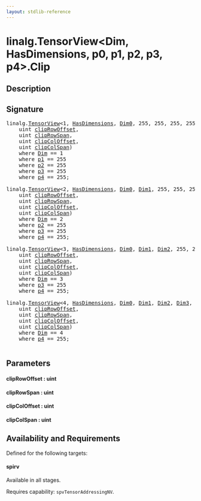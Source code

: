 ```yaml
---
layout: stdlib-reference
---
```


# linalg\.TensorView\<Dim, HasDimensions, p0, p1, p2, p3, p4\>\.Clip

## Description





## Signature 

<pre>
linalg.<a href="index.html" class="code_type">TensorView</a>&lt;1, <a href="index.html#decl-HasDimensions" class="code_var">HasDimensions</a>, <a href="index.html#decl-Dim0" class="code_var">Dim0</a>, 255, 255, 255, 255&gt; linalg.<a href="index.html" class="code_type">TensorView</a>&lt;<a href="index.html#decl-Dim" class="code_var">Dim</a>, <a href="index.html#decl-HasDimensions" class="code_var">HasDimensions</a>, <a href="index.html#decl-p0" class="code_var">p0</a>, <a href="index.html#decl-p1" class="code_var">p1</a>, <a href="index.html#decl-p2" class="code_var">p2</a>, <a href="index.html#decl-p3" class="code_var">p3</a>, <a href="index.html#decl-p4" class="code_var">p4</a>&gt;.<a href="clip-0.html">Clip</a>(
    <span class="code_keyword">uint</span> <a href="clip-0.html#decl-clipRowOffset" class="code_param">clipRowOffset</a>,
    <span class="code_keyword">uint</span> <a href="clip-0.html#decl-clipRowSpan" class="code_param">clipRowSpan</a>,
    <span class="code_keyword">uint</span> <a href="clip-0.html#decl-clipColOffset" class="code_param">clipColOffset</a>,
    <span class="code_keyword">uint</span> <a href="clip-0.html#decl-clipColSpan" class="code_param">clipColSpan</a>)
    <span class='code_keyword'>where</span> <a href="index.html#decl-Dim" class="code_var">Dim</a> == 1
    <span class='code_keyword'>where</span> <a href="index.html#decl-p1" class="code_var">p1</a> == 255
    <span class='code_keyword'>where</span> <a href="index.html#decl-p2" class="code_var">p2</a> == 255
    <span class='code_keyword'>where</span> <a href="index.html#decl-p3" class="code_var">p3</a> == 255
    <span class='code_keyword'>where</span> <a href="index.html#decl-p4" class="code_var">p4</a> == 255;

linalg.<a href="index.html" class="code_type">TensorView</a>&lt;2, <a href="index.html#decl-HasDimensions" class="code_var">HasDimensions</a>, <a href="index.html#decl-Dim0" class="code_var">Dim0</a>, <a href="index.html#decl-Dim1" class="code_var">Dim1</a>, 255, 255, 255&gt; linalg.<a href="index.html" class="code_type">TensorView</a>&lt;<a href="index.html#decl-Dim" class="code_var">Dim</a>, <a href="index.html#decl-HasDimensions" class="code_var">HasDimensions</a>, <a href="index.html#decl-p0" class="code_var">p0</a>, <a href="index.html#decl-p1" class="code_var">p1</a>, <a href="index.html#decl-p2" class="code_var">p2</a>, <a href="index.html#decl-p3" class="code_var">p3</a>, <a href="index.html#decl-p4" class="code_var">p4</a>&gt;.<a href="clip-0.html">Clip</a>(
    <span class="code_keyword">uint</span> <a href="clip-0.html#decl-clipRowOffset" class="code_param">clipRowOffset</a>,
    <span class="code_keyword">uint</span> <a href="clip-0.html#decl-clipRowSpan" class="code_param">clipRowSpan</a>,
    <span class="code_keyword">uint</span> <a href="clip-0.html#decl-clipColOffset" class="code_param">clipColOffset</a>,
    <span class="code_keyword">uint</span> <a href="clip-0.html#decl-clipColSpan" class="code_param">clipColSpan</a>)
    <span class='code_keyword'>where</span> <a href="index.html#decl-Dim" class="code_var">Dim</a> == 2
    <span class='code_keyword'>where</span> <a href="index.html#decl-p2" class="code_var">p2</a> == 255
    <span class='code_keyword'>where</span> <a href="index.html#decl-p3" class="code_var">p3</a> == 255
    <span class='code_keyword'>where</span> <a href="index.html#decl-p4" class="code_var">p4</a> == 255;

linalg.<a href="index.html" class="code_type">TensorView</a>&lt;3, <a href="index.html#decl-HasDimensions" class="code_var">HasDimensions</a>, <a href="index.html#decl-Dim0" class="code_var">Dim0</a>, <a href="index.html#decl-Dim1" class="code_var">Dim1</a>, <a href="index.html#decl-Dim2" class="code_var">Dim2</a>, 255, 255&gt; linalg.<a href="index.html" class="code_type">TensorView</a>&lt;<a href="index.html#decl-Dim" class="code_var">Dim</a>, <a href="index.html#decl-HasDimensions" class="code_var">HasDimensions</a>, <a href="index.html#decl-p0" class="code_var">p0</a>, <a href="index.html#decl-p1" class="code_var">p1</a>, <a href="index.html#decl-p2" class="code_var">p2</a>, <a href="index.html#decl-p3" class="code_var">p3</a>, <a href="index.html#decl-p4" class="code_var">p4</a>&gt;.<a href="clip-0.html">Clip</a>(
    <span class="code_keyword">uint</span> <a href="clip-0.html#decl-clipRowOffset" class="code_param">clipRowOffset</a>,
    <span class="code_keyword">uint</span> <a href="clip-0.html#decl-clipRowSpan" class="code_param">clipRowSpan</a>,
    <span class="code_keyword">uint</span> <a href="clip-0.html#decl-clipColOffset" class="code_param">clipColOffset</a>,
    <span class="code_keyword">uint</span> <a href="clip-0.html#decl-clipColSpan" class="code_param">clipColSpan</a>)
    <span class='code_keyword'>where</span> <a href="index.html#decl-Dim" class="code_var">Dim</a> == 3
    <span class='code_keyword'>where</span> <a href="index.html#decl-p3" class="code_var">p3</a> == 255
    <span class='code_keyword'>where</span> <a href="index.html#decl-p4" class="code_var">p4</a> == 255;

linalg.<a href="index.html" class="code_type">TensorView</a>&lt;4, <a href="index.html#decl-HasDimensions" class="code_var">HasDimensions</a>, <a href="index.html#decl-Dim0" class="code_var">Dim0</a>, <a href="index.html#decl-Dim1" class="code_var">Dim1</a>, <a href="index.html#decl-Dim2" class="code_var">Dim2</a>, <a href="index.html#decl-Dim3" class="code_var">Dim3</a>, 255&gt; linalg.<a href="index.html" class="code_type">TensorView</a>&lt;<a href="index.html#decl-Dim" class="code_var">Dim</a>, <a href="index.html#decl-HasDimensions" class="code_var">HasDimensions</a>, <a href="index.html#decl-p0" class="code_var">p0</a>, <a href="index.html#decl-p1" class="code_var">p1</a>, <a href="index.html#decl-p2" class="code_var">p2</a>, <a href="index.html#decl-p3" class="code_var">p3</a>, <a href="index.html#decl-p4" class="code_var">p4</a>&gt;.<a href="clip-0.html">Clip</a>(
    <span class="code_keyword">uint</span> <a href="clip-0.html#decl-clipRowOffset" class="code_param">clipRowOffset</a>,
    <span class="code_keyword">uint</span> <a href="clip-0.html#decl-clipRowSpan" class="code_param">clipRowSpan</a>,
    <span class="code_keyword">uint</span> <a href="clip-0.html#decl-clipColOffset" class="code_param">clipColOffset</a>,
    <span class="code_keyword">uint</span> <a href="clip-0.html#decl-clipColSpan" class="code_param">clipColSpan</a>)
    <span class='code_keyword'>where</span> <a href="index.html#decl-Dim" class="code_var">Dim</a> == 4
    <span class='code_keyword'>where</span> <a href="index.html#decl-p4" class="code_var">p4</a> == 255;

</pre>

## Parameters

####  <a id="decl-clipRowOffset"></a>clipRowOffset  : uint
####  <a id="decl-clipRowSpan"></a>clipRowSpan  : uint
####  <a id="decl-clipColOffset"></a>clipColOffset  : uint
####  <a id="decl-clipColSpan"></a>clipColSpan  : uint

## Availability and Requirements

Defined for the following targets:

#### spirv
Available in all stages.

Requires capability: `spvTensorAddressingNV`.


